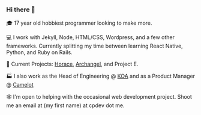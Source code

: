 ### Hi there 👋

🎓 17 year old hobbiest programmer looking to make more.

💻 I work with Jekyll, Node, HTML/CSS, Wordpress, and a few other frameworks. Currently splitting my time between learning React Native, Python, and Ruby on Rails.

📝 Current Projects: [Horace](https://github.com/knights-of-academia/horace), [Archangel](https://github.com/archangeldevs/archangel), and Project E.

🏭 I also work as the Head of Engineering @ [KOA](https://knightsofacademia.org) and as a Product Manager @ [Camelot](https://camelot.fm)

🕸 I'm open to helping with the occasional web development project. Shoot me an email at (my first name) at cpdev dot me.
